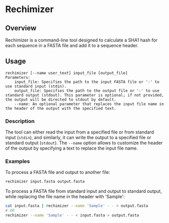 # Rechimizer

## Overview
Rechimizer is a command-line tool designed to calculate a SHA1 hash for each sequence in a FASTA file and add it to a sequence header.

## Usage

```plaintext
rechimizer [--name user_text] input_file [output_file]
Parameters:
    input_file: Specifies the path to the input FASTA file or '-' to use standard input (stdin).
    output_file: Specifies the path to the output file or '-' to use standard output (stdout). This parameter is optional; if not provided, the output will be directed to stdout by default.
    --name: An optional parameter that replaces the input file name in the header of the output with the specified text.
```

### Description

The tool can either read the input from a specified file or from standard input (`stdin`), and similarly, it can write the output to a specified file or standard output (`stdout`). The `--name` option allows to customize the header of the output by specifying a text to replace the input file name.

### Examples

To process a FASTA file and output to another file:
```bash
rechimizer input.fasta output.fasta
```

To process a FASTA file from standard input and output to standard output, while replacing the file name in the header with 'Sample':
```bash
cat input.fasta | rechimizer --name 'Sample' - - > output.fasta
# OR
rechimizer --name 'Sample' - - < input.fasta > output.fasta
```
